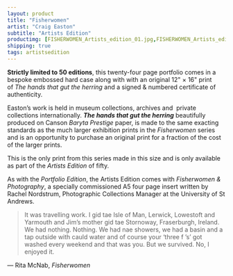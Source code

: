 ```yaml
---
layout: product
title: "Fisherwomen"
artist: "Craig Easton"
subtitle: "Artists Edition"
productimg: [FISHERWOMEN_Artists_edition_01.jpg,FISHERWOMEN_Artists_edition_02b.jpg,hands.jpg,hero_fisherwomen.jpg,hero_fisherwomen2.jpg,hero_fisherwomen3.jpg,hero_fisherwomen4.jpg,fwheritage.jpg,fwjourney1.jpg,fwjourney2.jpg]
shipping: true
tags: artistsedition
---
```


__Strictly limited to 50 editions__, this twenty-four page portfolio comes in a bespoke embossed hard case along with with an original 12&quot; &times; 16&quot; print of _The hands that gut the herring_ and a signed & numbered certificate of authenticity.

Easton’s work is held in museum collections, archives and  private collections internationally. _**The hands that gut the herring**_ beautifully produced on Canson _Baryta Prestige_ paper, is made to the same exacting standards as the much larger exhibition prints in the _Fisherwomen_ series and is an opportunity to purchase an original print for a fraction of the cost of the larger prints.

This is the only print from this series made in this size and is only available as part of the  _Artists Edition_ of fifty.

As with the _Portfolio Edition_, the Artists Edition comes with _Fisherwomen & Photography_, a specially commissioned A5 four page insert written by Rachel Nordstrum, Photographic Collections Manager at the University of St Andrews.

> It was travelling work. I gid tae Isle of Man, Lerwick, Lowestoft and Yarmouth and Jim’s mother gid tae Stornoway, Fraserburgh, Ireland. We had nothing. Nothing. We had nae showers, we had a basin and a tap outside with cauld water and of course your ‘three f ’s’ got washed every weekend and that was you. But we survived. No, I enjoyed it.

— Rita McNab, _Fisherwomen_
